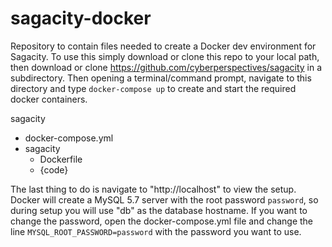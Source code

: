 # sagacity-docker
Repository to contain files needed to create a Docker dev environment for Sagacity.
To use this simply download or clone this repo to your local path, then download or clone https://github.com/cyberperspectives/sagacity in a subdirectory.  Then opening a terminal/command prompt, navigate to this directory and type `docker-compose up` to create and start the required docker containers.

sagacity
  - docker-compose.yml
  - sagacity
    - Dockerfile
    - {code}  

The last thing to do is navigate to "http://localhost" to view the setup.  Docker will create a MySQL 5.7 server with the root password `password`, so during setup you will use "db" as the database hostname.  If you want to change the password, open the docker-compose.yml file and change the line `MYSQL_ROOT_PASSWORD=password` with the password you want to use.